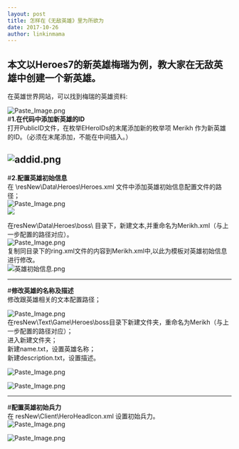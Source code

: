 ```yaml
---
layout: post
title: 怎样在《无敌英雄》里为所欲为
date: 2017-10-26
author: linkinmama
---
```


本文以Heroes7的新英雄梅瑞为例，教大家在无敌英雄中创建一个新英雄。    
---- 

在英雄世界网站，可以找到梅瑞的英雄资料:     

![Paste_Image.png](http://upload-images.jianshu.io/upload_images/2854160-b4c5c4e15cf87695.png?imageMogr2/auto-orient/strip%7CimageView2/2/w/1240)     
#**1.在代码中添加新英雄的ID**     
打开PublicID文件，在枚举EHeroIDs的末尾添加新的枚举项 Merikh 作为新英雄的ID。（必须在末尾添加，不能在中间插入。）     


![addid.png](http://upload-images.jianshu.io/upload_images/2854160-8e24ae5e3af1f5cd.png?imageMogr2/auto-orient/strip%7CimageView2/2/w/1240)    
---- 

#**2.配置英雄初始信息**     
在 \resNew\Data\Heroes\Heroes.xml 文件中添加英雄初始信息配置文件的路径；     
![Paste_Image.png](http://upload-images.jianshu.io/upload_images/2854160-6d3bbe62455c29ec.png?imageMogr2/auto-orient/strip%7CimageView2/2/w/1240)     
![](http://upload-images.jianshu.io/upload_images/2854160-1d710b9a5104e3c2.png?imageMogr2/auto-orient/strip%7CimageView2/2/w/1240)     

在resNew\Data\Heroes\boss\ 目录下，新建文本,并重命名为Merikh.xml（与上一步配置的路径对应）。     
![Paste_Image.png](http://upload-images.jianshu.io/upload_images/2854160-ea0533be0c765109.png?imageMogr2/auto-orient/strip%7CimageView2/2/w/1240)     
复制同目录下的ring.xml文件的内容到Merikh.xml中,以此为模板对英雄初始信息进行修改。     
![英雄初始信息.png](http://upload-images.jianshu.io/upload_images/2854160-f6b48289a2b97249.png?imageMogr2/auto-orient/strip%7CimageView2/2/w/1240)     

----
#**修改英雄的名称及描述**     
修改跟英雄相关的文本配置路径；     

![Paste_Image.png](http://upload-images.jianshu.io/upload_images/2854160-29528f8340cd9ea8.png?imageMogr2/auto-orient/strip%7CimageView2/2/w/1240)     
在resNew\Text\Game\Heroes\boss目录下新建文件夹，重命名为Merikh（与上一步配置的路径对应）；     
进入新建文件夹；     
新建name.txt，设置英雄名称；     
新建description.txt，设置描述。     

![Paste_Image.png](http://upload-images.jianshu.io/upload_images/2854160-6988e2fe170b9179.png?imageMogr2/auto-orient/strip%7CimageView2/2/w/1240)     

![Paste_Image.png](http://upload-images.jianshu.io/upload_images/2854160-5e50a6865098f7eb.png?imageMogr2/auto-orient/strip%7CimageView2/2/w/1240)     

----
#**配置英雄初始兵力**     
在 resNew\Client\HeroHeadIcon.xml 设置初始兵力。     
![Paste_Image.png](http://upload-images.jianshu.io/upload_images/2854160-43915961fde526b5.png?imageMogr2/auto-orient/strip%7CimageView2/2/w/1240)     

![Paste_Image.png](http://upload-images.jianshu.io/upload_images/2854160-4377bd778b39863a.png?imageMogr2/auto-orient/strip%7CimageView2/2/w/1240)     